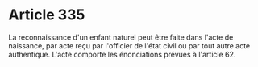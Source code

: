# Article 335

La reconnaissance d'un enfant naturel peut être faite dans l'acte de naissance, par acte reçu par l'officier de l'état civil ou par tout autre acte authentique.   L'acte comporte les énonciations prévues à l'article 62.
